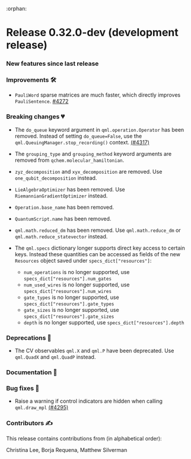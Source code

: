 :orphan:

# Release 0.32.0-dev (development release)

<h3>New features since last release</h3>

<h3>Improvements 🛠</h3>

* `PauliWord` sparse matrices are much faster, which directly improves `PauliSentence`.
  [#4272](https://github.com/PennyLaneAI/pennylane/pull/4272)

<h3>Breaking changes 💔</h3>

* The `do_queue` keyword argument in `qml.operation.Operator` has been removed. Instead of
  setting `do_queue=False`, use the `qml.QueuingManager.stop_recording()` context.
  [(#4317)](https://github.com/PennyLaneAI/pennylane/pull/4317)

* The `grouping_type` and `grouping_method` keyword arguments are removed from `qchem.molecular_hamiltonian`.

* `zyz_decomposition` and `xyx_decomposition` are removed. Use `one_qubit_decomposition` instead.

* `LieAlgebraOptimizer` has been removed. Use `RiemannianGradientOptimizer` instead.

* `Operation.base_name` has been removed.

* `QuantumScript.name` has been removed.

* `qml.math.reduced_dm` has been removed. Use `qml.math.reduce_dm` or `qml.math.reduce_statevector` instead.

* The ``qml.specs`` dictionary longer supports direct key access to certain keys. Instead
  these quantities can be accessed as fields of the new ``Resources`` object saved under
  ``specs_dict["resources"]``:

  - ``num_operations`` is no longer supported, use ``specs_dict["resources"].num_gates``
  - ``num_used_wires`` is no longer supported, use ``specs_dict["resources"].num_wires``
  - ``gate_types`` is no longer supported, use ``specs_dict["resources"].gate_types``
  - ``gate_sizes`` is no longer supported, use ``specs_dict["resources"].gate_sizes``
  - ``depth`` is no longer supported, use ``specs_dict["resources"].depth``

<h3>Deprecations 👋</h3>

* The CV observables ``qml.X`` and ``qml.P`` have been deprecated. Use ``qml.QuadX`` 
  and ``qml.QuadP`` instead.

<h3>Documentation 📝</h3>

<h3>Bug fixes 🐛</h3>

* Raise a warning if control indicators are hidden when calling `qml.draw_mpl`
  [(#4295)](https://github.com/PennyLaneAI/pennylane/pull/4295)

<h3>Contributors ✍️</h3>

This release contains contributions from (in alphabetical order):

Christina Lee,
Borja Requena,
Matthew Silverman
